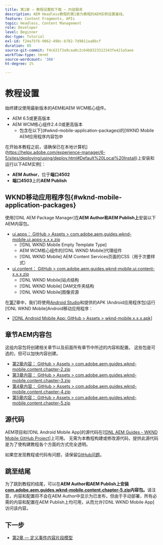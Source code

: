 ```yaml
---
title: 第1章 — 教程设置和下载 — 内容服务
description: AEM Headless教程的第1章为教程的AEM实例设置基线。
feature: Content Fragments, APIs
topic: Headless, Content Management
role: Developer
level: Beginner
doc-type: Tutorial
exl-id: f24a75f6-9062-498c-b782-7d9011aa0bcf
duration: 85
source-git-commit: f4c621f3a9caa8c2c64b8323312343fe421a5aee
workflow-type: tm+mt
source-wordcount: '366'
ht-degree: 1%

---
```


# 教程设置

始终建议使用最新版本的AEM和AEM WCM核心组件。

* AEM 6.5或更高版本
* AEM WCM核心组件2.4.0或更高版本
   * 包含在以下](#wknd-mobile-application-packages)的[WKND Mobile AEM应用程序内容包中

在开始本教程之前，请确保已在本地计算机](https://helpx.adobe.com/experience-manager/6-5/sites/deploying/using/deploy.html#Default%20Local%20Install)上安装和运行以下AEM实例[：

* **AEM Author**，位于&#x200B;**端口4502**
* **端口4503**&#x200B;上的&#x200B;**AEM Publish**

## WKND移动应用程序包{#wknd-mobile-application-packages}

使用[!DNL AEM Package Manager]在&#x200B;**AEM Author和AEM Publish上**&#x200B;安装以下AEM内容包。

* [ui.apps： GitHub > Assets > com.adobe.aem.guides.wknd-mobile.ui.apps-x.x.x.zip](https://github.com/adobe/aem-guides-wknd-mobile/releases/latest)
   * [!DNL WKND Mobile Empty Template Type]
   * AEM WCM核心组件的[!DNL WKND Mobile]代理组件
   * [!DNL WKND Mobile] AEM Content Services页面的CSS（用于次要样式）
* [ui.content： GitHub > com.adobe.aem.guides.wknd-mobile.ui.content-x.x.x.zip](https://github.com/adobe/aem-guides-wknd-mobile/releases/latest)
   * [!DNL WKND Mobile]站点结构
   * [!DNL WKND Mobile] DAM文件夹结构
   * [!DNL WKND Mobile]图像资源

在[第7](./chapter-7.md)章中，我们将使用[Android Studio](https://developer.android.com/studio)和提供的APK (Android应用程序包)运行[!DNL WKND Mobile]Android移动应用程序：

* [[!DNL Android Mobile App: GitHub > Assets > wknd-mobile.x.x.x.apk]](https://github.com/adobe/aem-guides-wknd-mobile/releases/latest)

## 章节AEM内容包

这组内容包将创建相关章节以及前面所有章节中所述的内容和配置。 这些包是可选的，但可以加快内容创建。

* [第2章内容： GitHub > Assets > com.adobe.aem.guides.wknd-mobile.content.chapter-2.zip](https://github.com/adobe/aem-guides-wknd-mobile/releases/latest)
* [第3章内容： GitHub > Assets > com.adobe.aem.guides.wknd-mobile.content.chapter-3.zip](https://github.com/adobe/aem-guides-wknd-mobile/releases/latest)
* [第4章内容： GitHub > Assets > com.adobe.aem.guides.wknd-mobile.content.chapter-4.zip](https://github.com/adobe/aem-guides-wknd-mobile/releases/latest)
* [第5章内容： GitHub > Assets > com.adobe.aem.guides.wknd-mobile.content.chapter-5.zip](https://github.com/adobe/aem-guides-wknd-mobile/releases/latest)

## 源代码

AEM项目和[!DNL Android Mobile App]的源代码在[[!DNL AEM Guides - WKND Mobile GitHub Project]](https://github.com/adobe/aem-guides-wknd-mobile)上可用。 无需为本教程构建或修改源代码，提供此源代码是为了使构建教程各个方面的方式完全透明。

如果您发现教程或代码有问题，请保留[GitHub问题](https://github.com/adobe/aem-guides-wknd-mobile/issues)。

## 跳至结尾

为了跳到教程的结尾，可以在&#x200B;**AEM Author和AEM Publish上安装[com.adobe.aem.guides.wknd-mobile.content.chapter-5.zip](https://github.com/adobe/aem-guides-wknd-mobile/releases/latest)内容包。**&#x200B;请注意，内容和配置将不会在AEM Author中显示为已发布，但由于手动部署，所有必需的内容和配置在AEM Publish上均可用，从而允许[!DNL WKND Mobile App]访问该内容。


## 下一步

* [第2章 — 定义事件内容片段模型](./chapter-2.md)
